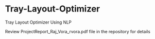 # Tray-Layout-Optimizer
Tray Layout Optimizer Using NLP

Review ProjectReport_Raj_Vora_rvora.pdf file in the repository for details
